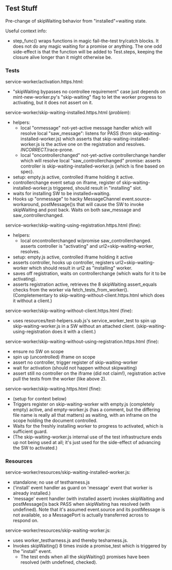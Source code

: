 ## Test Stuff ##

Pre-change of skipWaiting behavior from "installed"=waiting state.

Useful context info:
- step_func() wraps functions in magic fail-the-test try/catch blocks.  It does
  not do any magic waiting for a promise or anything.  The one odd side-effect
  is that the function will be added to Test.steps, keeping the closure alive
  longer than it might otherwise be.

### Tests ###

service-worker/activation.https.html:

- "skipWaiting bypasses no controllee requirement" case just depends on
  mint-new-worker.py's "skip-waiting" flag to let the worker progress to
  activating, but it does not assert on it.

service-worker/skip-waiting-installed.https.html (*problem*):
- helpers:
  - local "onmessage" not-yet-active message handler which will resolve local
    "saw_message": listens for PASS (from skip-waiting-installed-worker.js)
    which asserts that skip-waiting-installed-worker.js is the active one on the
    registration and resolves.  *INCORRECT*/race-prone.
  - local "oncontrollerchanged" not-yet-active controllerchange handler which
    will resolve local "saw_controllerchanged" promise: asserts controller is
    skip-waiting-installed-worker.js (which is fine based on spec).
- setup: empty.js active, controlled iframe holding it active.
- controllerchange event setup on iframe, register of
  skip-waiting-installed-worker.js triggered, should result in "installing"
  slot.
- waits for installing SW to be installed=waiting.
- Hooks up "onmessage" to hacky MessageChannel event.source-workaround,
  postMessage()s that will cause the SW to invoke skipWaiting and post back.
  Waits on both saw_message and saw_controllerchanged.

service-worker/skip-waiting-using-registration.https.html (fine):
- helpers:
  - local oncontrollerchanged w/promise saw_controllerchanged.  asserts
    controller is "activating" and url2=skip-waiting-worker, resolves.
- setup: empty.js active, controlled iframe holding it active
- asserts controller, hooks up controller, registers url2=skip-waiting-worker
  which should result in url2 as "installing" worker.
- saves off registration, waits on controllerchange (which waits for it to be
  activating).
- asserts registration active, retrieves the 8 skipWaiting assert_equals checks
  from the worker via fetch_tests_from_worker().  (Completementary to
  skip-waiting-without-client.https.html which does it without a client.)

service-worker/skip-waiting-without-client.https.html (fine):
- uses resources/test-helpers.sub.js's service_worker_test to spin up
  skip-waiting-worker.js in a SW without an attached client.
  (skip-waiting-using-registration does it with a client.)

service-worker/skip-waiting-without-using-registration.https.html (fine):
- ensure no SW on scope
- spin up (uncontrolled) iframe on scope
- assert no controller, trigger register of skip-waiting-worker
- wait for activation (should not happen without skipwaiting)
- assert still no controller on the iframe (did not claim!), registration active
  pull the tests from the worker (like above 2).

service-worker/skip-waiting.https.html (fine):
- (setup for context below)
- Triggers register on skip-waiting-worker with empty.js (completely empty)
  active, and empty-worker.js (has a comment, but the differing file name is
  really all that matters) as waiting, with an inframe on the scope holding
  the document controlled.
- Waits for the freshly installing worker to progress to activated, which is
  sufficient guard.
- (The skip-waiting-worker.js internal use of the test infrastructure ends up
  not being used at all; it's just used for the side-effect of advancing the
  SW to activated.)

### Resources ###

service-worker/resources/skip-waiting-installed-worker.js:
- standalone; no use of testharness.js
- ('install' event handler as guard on 'message' event that worker is already
  installed.)
- 'message' event handler (with installed assert) invokes skipWaiting and
  postMessage()s back PASS when skipWaiting has resolved (with undefined).
  Note that it's assumed event.source and its postMessage is not available, so a
  MessagePort is actually transferred across to respond on.

service-worker/resources/skip-waiting-worker.js:
- uses worker_testharness.js and thereby tesharness.js.
- Invokes skipWaiting() 8 times inside a promise_test which is triggered by the
  "install" event.
  - The test ends when all the skipWaiting() promises have been resolved (with
    undefined, checked).
